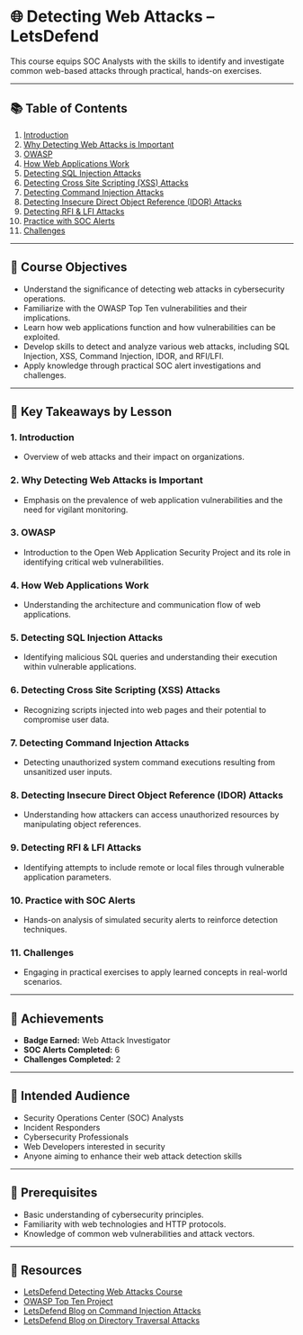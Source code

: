 # 🌐 Detecting Web Attacks – LetsDefend

This course equips SOC Analysts with the skills to identify and investigate common web-based attacks through practical, hands-on exercises.

---

## 📚 Table of Contents
1. [Introduction](#1-introduction)  
2. [Why Detecting Web Attacks is Important](#2-why-detecting-web-attacks-is-important)  
3. [OWASP](#3-owasp)  
4. [How Web Applications Work](#4-how-web-applications-work)  
5. [Detecting SQL Injection Attacks](#5-detecting-sql-injection-attacks)  
6. [Detecting Cross Site Scripting (XSS) Attacks](#6-detecting-cross-site-scripting-xss-attacks)  
7. [Detecting Command Injection Attacks](#7-detecting-command-injection-attacks)  
8. [Detecting Insecure Direct Object Reference (IDOR) Attacks](#8-detecting-insecure-direct-object-reference-idor-attacks)  
9. [Detecting RFI & LFI Attacks](#9-detecting-rfi--lfi-attacks)  
10. [Practice with SOC Alerts](#10-practice-with-soc-alerts)  
11. [Challenges](#11-challenges)

---

## 🎯 Course Objectives
- Understand the significance of detecting web attacks in cybersecurity operations.  
- Familiarize with the OWASP Top Ten vulnerabilities and their implications.  
- Learn how web applications function and how vulnerabilities can be exploited.  
- Develop skills to detect and analyze various web attacks, including SQL Injection, XSS, Command Injection, IDOR, and RFI/LFI.  
- Apply knowledge through practical SOC alert investigations and challenges.

---

## 🧠 Key Takeaways by Lesson

### 1. Introduction
- Overview of web attacks and their impact on organizations.

### 2. Why Detecting Web Attacks is Important
- Emphasis on the prevalence of web application vulnerabilities and the need for vigilant monitoring.

### 3. OWASP
- Introduction to the Open Web Application Security Project and its role in identifying critical web vulnerabilities.

### 4. How Web Applications Work
- Understanding the architecture and communication flow of web applications.

### 5. Detecting SQL Injection Attacks
- Identifying malicious SQL queries and understanding their execution within vulnerable applications.

### 6. Detecting Cross Site Scripting (XSS) Attacks
- Recognizing scripts injected into web pages and their potential to compromise user data.

### 7. Detecting Command Injection Attacks
- Detecting unauthorized system command executions resulting from unsanitized user inputs.

### 8. Detecting Insecure Direct Object Reference (IDOR) Attacks
- Understanding how attackers can access unauthorized resources by manipulating object references.

### 9. Detecting RFI & LFI Attacks
- Identifying attempts to include remote or local files through vulnerable application parameters.

### 10. Practice with SOC Alerts
- Hands-on analysis of simulated security alerts to reinforce detection techniques.

### 11. Challenges
- Engaging in practical exercises to apply learned concepts in real-world scenarios.

---

## 🏅 Achievements
- **Badge Earned:** Web Attack Investigator  
- **SOC Alerts Completed:** 6  
- **Challenges Completed:** 2  

---

## 👥 Intended Audience
- Security Operations Center (SOC) Analysts  
- Incident Responders  
- Cybersecurity Professionals  
- Web Developers interested in security  
- Anyone aiming to enhance their web attack detection skills  

---

## 📘 Prerequisites
- Basic understanding of cybersecurity principles.  
- Familiarity with web technologies and HTTP protocols.  
- Knowledge of common web vulnerabilities and attack vectors.

---

## 📎 Resources
- [LetsDefend Detecting Web Attacks Course](https://letsdefend.io)  
- [OWASP Top Ten Project](https://owasp.org/www-project-top-ten/)  
- [LetsDefend Blog on Command Injection Attacks](https://blog.letsdefend.io/tag/command-injection/)  
- [LetsDefend Blog on Directory Traversal Attacks](https://blog.letsdefend.io/tag/directory-traversal/)
